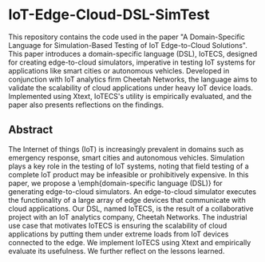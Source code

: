 # IoT-Edge-Cloud-DSL-SimTest

This repository contains the code used in the paper "A Domain-Specific Language for Simulation-Based Testing of IoT Edge-to-Cloud Solutions". This paper introduces a domain-specific language (DSL), IoTECS, designed for creating edge-to-cloud simulators, imperative in testing IoT systems for applications like smart cities or autonomous vehicles. Developed in conjunction with IoT analytics firm Cheetah Networks, the language aims to validate the scalability of cloud applications under heavy IoT device loads. Implemented using Xtext, IoTECS's utility is empirically evaluated, and the paper also presents reflections on the findings.

## Abstract

The Internet of things (IoT) is increasingly prevalent in domains such as emergency response, smart cities and autonomous vehicles. Simulation plays a key role in the testing of IoT systems, noting that field testing of a complete IoT product may be infeasible or prohibitively expensive. In this paper, we propose a \emph{domain-specific language (DSL)} for generating edge-to-cloud simulators. An edge-to-cloud simulator executes the functionality of a large array of edge devices that communicate with cloud applications. Our DSL, named IoTECS, is the result of a collaborative project with an IoT analytics company, Cheetah Networks. 
The industrial use case that motivates IoTECS is ensuring the scalability of cloud applications by putting them under extreme loads from IoT devices connected to the edge. We implement IoTECS using Xtext and empirically evaluate its usefulness. We further reflect on the lessons learned.
